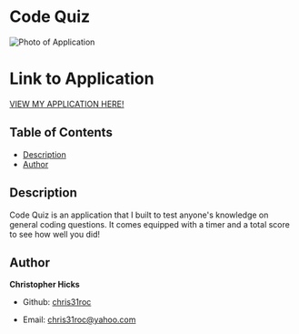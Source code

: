 # Code Quiz

![Photo of Application](./assets/.png)


# Link to Application
[VIEW MY APPLICATION HERE!](https://chris31roc.github.io/code-quiz/)


## Table of Contents

* [Description](#Description)
* [Author](#Author)


## Description
 
Code Quiz is an application that I built to test anyone's knowledge on general coding questions. It comes equipped with a timer and a total score to see how well you did! 

## Author

**Christopher Hicks**

- Github: [chris31roc](https://github.com/chris31roc)

- Email: chris31roc@yahoo.com


